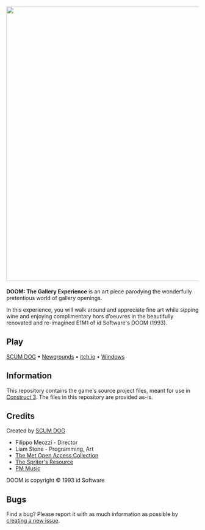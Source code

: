 <h1 align="center"><img width="720" src="https://github.com/user-attachments/assets/c38698d4-2acb-44c3-9f44-fcb3ad8f83e6" /></h1>

**DOOM: The Gallery Experience** is an art piece parodying the wonderfully pretentious world of gallery openings.

In this experience, you will walk around and appreciate fine art while sipping wine and enjoying complimentary hors d’oeuvres in the beautifully renovated and re-imagined E1M1 of id Software's DOOM (1993).

## Play
[SCUM DOG](https://scum.dog/games/doom_tge) • [Newgrounds](https://www.newgrounds.com/portal/view/960452) • [itch.io](https://bobatealee.itch.io/doom-the-gallery-experience) • [Windows](https://files.scum.dog/downloads/DOOM_TGE_Windows.zip)

## Information
This repository contains the game's source project files, meant for use in [Construct 3](https://construct.net/). The files in this repository are provided as-is.

## Credits
Created by [SCUM DOG](https://scum.dog/)

- Filippo Meozzi - Director
- Liam Stone - Programming, Art
- [The Met Open Access Collection](https://www.metmuseum.org/art/collection/search?showOnly=openAccess)
- [The Spriter's Resource](https://www.spriters-resource.com/ms_dos/doomdoomii/)
- [PM Music](https://pmmusic.pro/downloads/)

DOOM is copyright © 1993 id Software

## Bugs
Find a bug? Please report it with as much information as possible by [creating a new issue](https://github.com/bobatealee/doom_tge/issues/new/choose).
